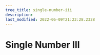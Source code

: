 ```yaml
---
tree_title: single-number-iii
description: 
last_modified: 2022-06-09T21:23:28.2328
---
```


# Single Number III
